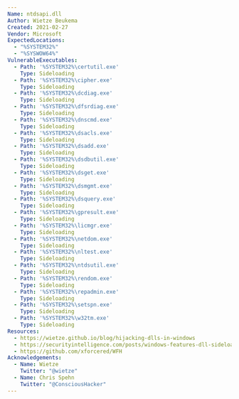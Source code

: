 ```yaml
---
Name: ntdsapi.dll
Author: Wietze Beukema
Created: 2021-02-27
Vendor: Microsoft
ExpectedLocations:
  - "%SYSTEM32%"
  - "%SYSWOW64%"
VulnerableExecutables:
  - Path: '%SYSTEM32%\certutil.exe'
    Type: Sideloading
  - Path: '%SYSTEM32%\cipher.exe'
    Type: Sideloading
  - Path: '%SYSTEM32%\dcdiag.exe'
    Type: Sideloading
  - Path: '%SYSTEM32%\dfsrdiag.exe'
    Type: Sideloading
  - Path: '%SYSTEM32%\dnscmd.exe'
    Type: Sideloading
  - Path: '%SYSTEM32%\dsacls.exe'
    Type: Sideloading
  - Path: '%SYSTEM32%\dsadd.exe'
    Type: Sideloading
  - Path: '%SYSTEM32%\dsdbutil.exe'
    Type: Sideloading
  - Path: '%SYSTEM32%\dsget.exe'
    Type: Sideloading
  - Path: '%SYSTEM32%\dsmgmt.exe'
    Type: Sideloading
  - Path: '%SYSTEM32%\dsquery.exe'
    Type: Sideloading
  - Path: '%SYSTEM32%\gpresult.exe'
    Type: Sideloading
  - Path: '%SYSTEM32%\licmgr.exe'
    Type: Sideloading
  - Path: '%SYSTEM32%\netdom.exe'
    Type: Sideloading
  - Path: '%SYSTEM32%\nltest.exe'
    Type: Sideloading
  - Path: '%SYSTEM32%\ntdsutil.exe'
    Type: Sideloading
  - Path: '%SYSTEM32%\rendom.exe'
    Type: Sideloading
  - Path: '%SYSTEM32%\repadmin.exe'
    Type: Sideloading
  - Path: '%SYSTEM32%\setspn.exe'
    Type: Sideloading
  - Path: '%SYSTEM32%\w32tm.exe'
    Type: Sideloading
Resources:
  - https://wietze.github.io/blog/hijacking-dlls-in-windows
  - https://securityintelligence.com/posts/windows-features-dll-sideloading/
  - https://github.com/xforcered/WFH
Acknowledgements:
  - Name: Wietze
    Twitter: "@wietze"
  - Name: Chris Spehn
    Twitter: "@ConsciousHacker"
---
```


